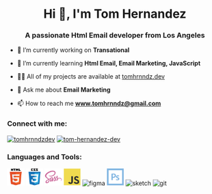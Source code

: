<h1 align="center">Hi 👋, I'm Tom Hernandez</h1>
<h3 align="center">A passionate Html Email developer from Los Angeles</h3>

- 🔭 I’m currently working on **Transational**

- 🌱 I’m currently learning **Html Email, Email Marketing, JavaScript**

- 👨‍💻 All of my projects are available at [tomhrnndz.dev](https://tomhrnndz.dev)

- 💬 Ask me about **Email Marketing**

- 📫 How to reach me **www.tomhrnndz@gmail.com**

<h3 align="left">Connect with me:</h3>
<p align="left">
<a href="https://twitter.com/tomhrnndzdev" target="blank"><img align="center" src="https://raw.githubusercontent.com/rahuldkjain/github-profile-readme-generator/master/src/images/icons/Social/twitter.svg" alt="tomhrnndzdev" height="30" width="40" /></a>
<a href="https://linkedin.com/in/tom-hernandez-dev" target="blank"><img align="center" src="https://raw.githubusercontent.com/rahuldkjain/github-profile-readme-generator/master/src/images/icons/Social/linked-in-alt.svg" alt="tom-hernandez-dev" height="30" width="40" /></a>
</p>

<h3 align="left">Languages and Tools:</h3>
<p align="left"> 
  <img src="https://raw.githubusercontent.com/devicons/devicon/master/icons/html5/html5-original-wordmark.svg" alt="html5" width="40" height="40"/> 
 <img src="https://raw.githubusercontent.com/devicons/devicon/master/icons/css3/css3-original-wordmark.svg" alt="css3" width="40" height="40"/> 
  <img src="https://raw.githubusercontent.com/devicons/devicon/master/icons/sass/sass-original.svg" alt="sass" width="40" height="40"/>
<img src="https://raw.githubusercontent.com/devicons/devicon/master/icons/javascript/javascript-original.svg" alt="javascript" width="40" height="40"/>
 <img src="https://www.vectorlogo.zone/logos/figma/figma-icon.svg" alt="figma" width="40" height="40"/> 
 <img src="https://raw.githubusercontent.com/devicons/devicon/master/icons/photoshop/photoshop-line.svg" alt="photoshop" width="40" height="40"/> 
<img src="https://www.vectorlogo.zone/logos/sketchapp/sketchapp-icon.svg" alt="sketch" width="40" height="40"/> 
   <img src="https://www.vectorlogo.zone/logos/git-scm/git-scm-icon.svg" alt="git" width="40" height="40"/> </p>


